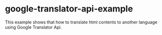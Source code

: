 # google-translator-api-example
This example shows that how to translate html contents to another language using Google Translator Api.
